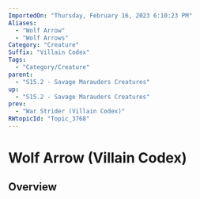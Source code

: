 ```yaml
---
ImportedOn: "Thursday, February 16, 2023 6:10:23 PM"
Aliases:
  - "Wolf Arrow"
  - "Wolf Arrows"
Category: "Creature"
Suffix: "Villain Codex"
Tags:
  - "Category/Creature"
parent:
  - "S15.2 - Savage Marauders Creatures"
up:
  - "S15.2 - Savage Marauders Creatures"
prev:
  - "War Strider (Villain Codex)"
RWtopicId: "Topic_3768"
---
```

# Wolf Arrow (Villain Codex)
## Overview
